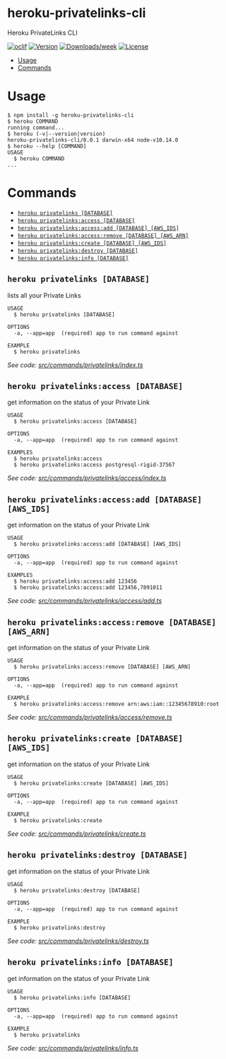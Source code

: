 heroku-privatelinks-cli
=======================

Heroku PrivateLinks CLI

[![oclif](https://img.shields.io/badge/cli-oclif-brightgreen.svg)](https://oclif.io)
[![Version](https://img.shields.io/npm/v/heroku-privatelinks-cli.svg)](https://npmjs.org/package/heroku-privatelinks-cli)
[![Downloads/week](https://img.shields.io/npm/dw/heroku-privatelinks-cli.svg)](https://npmjs.org/package/heroku-privatelinks-cli)
[![License](https://img.shields.io/npm/l/heroku-privatelinks-cli.svg)](https://github.com/brettgoulder/heroku-privatelinks-cli/blob/master/package.json)

<!-- toc -->
* [Usage](#usage)
* [Commands](#commands)
<!-- tocstop -->
# Usage
<!-- usage -->
```sh-session
$ npm install -g heroku-privatelinks-cli
$ heroku COMMAND
running command...
$ heroku (-v|--version|version)
heroku-privatelinks-cli/0.0.1 darwin-x64 node-v10.14.0
$ heroku --help [COMMAND]
USAGE
  $ heroku COMMAND
...
```
<!-- usagestop -->
# Commands
<!-- commands -->
* [`heroku privatelinks [DATABASE]`](#heroku-privatelinks-database)
* [`heroku privatelinks:access [DATABASE]`](#heroku-privatelinksaccess-database)
* [`heroku privatelinks:access:add [DATABASE] [AWS_IDS]`](#heroku-privatelinksaccessadd-database-aws-ids)
* [`heroku privatelinks:access:remove [DATABASE] [AWS_ARN]`](#heroku-privatelinksaccessremove-database-aws-arn)
* [`heroku privatelinks:create [DATABASE] [AWS_IDS]`](#heroku-privatelinkscreate-database-aws-ids)
* [`heroku privatelinks:destroy [DATABASE]`](#heroku-privatelinksdestroy-database)
* [`heroku privatelinks:info [DATABASE]`](#heroku-privatelinksinfo-database)

## `heroku privatelinks [DATABASE]`

lists all your Private Links

```
USAGE
  $ heroku privatelinks [DATABASE]

OPTIONS
  -a, --app=app  (required) app to run command against

EXAMPLE
  $ heroku privatelinks
```

_See code: [src/commands/privatelinks/index.ts](https://github.com/brettgoulder/heroku-privatelinks-cli/blob/v0.0.1/src/commands/privatelinks/index.ts)_

## `heroku privatelinks:access [DATABASE]`

get information on the status of your Private Link

```
USAGE
  $ heroku privatelinks:access [DATABASE]

OPTIONS
  -a, --app=app  (required) app to run command against

EXAMPLES
  $ heroku privatelinks:access
  $ heroku privatelinks:access postgresql-rigid-37567
```

_See code: [src/commands/privatelinks/access/index.ts](https://github.com/brettgoulder/heroku-privatelinks-cli/blob/v0.0.1/src/commands/privatelinks/access/index.ts)_

## `heroku privatelinks:access:add [DATABASE] [AWS_IDS]`

get information on the status of your Private Link

```
USAGE
  $ heroku privatelinks:access:add [DATABASE] [AWS_IDS]

OPTIONS
  -a, --app=app  (required) app to run command against

EXAMPLES
  $ heroku privatelinks:access:add 123456
  $ heroku privatelinks:access:add 123456,7891011
```

_See code: [src/commands/privatelinks/access/add.ts](https://github.com/brettgoulder/heroku-privatelinks-cli/blob/v0.0.1/src/commands/privatelinks/access/add.ts)_

## `heroku privatelinks:access:remove [DATABASE] [AWS_ARN]`

get information on the status of your Private Link

```
USAGE
  $ heroku privatelinks:access:remove [DATABASE] [AWS_ARN]

OPTIONS
  -a, --app=app  (required) app to run command against

EXAMPLE
  $ heroku privatelinks:access:remove arn:aws:iam::12345678910:root
```

_See code: [src/commands/privatelinks/access/remove.ts](https://github.com/brettgoulder/heroku-privatelinks-cli/blob/v0.0.1/src/commands/privatelinks/access/remove.ts)_

## `heroku privatelinks:create [DATABASE] [AWS_IDS]`

get information on the status of your Private Link

```
USAGE
  $ heroku privatelinks:create [DATABASE] [AWS_IDS]

OPTIONS
  -a, --app=app  (required) app to run command against

EXAMPLE
  $ heroku privatelinks:create
```

_See code: [src/commands/privatelinks/create.ts](https://github.com/brettgoulder/heroku-privatelinks-cli/blob/v0.0.1/src/commands/privatelinks/create.ts)_

## `heroku privatelinks:destroy [DATABASE]`

get information on the status of your Private Link

```
USAGE
  $ heroku privatelinks:destroy [DATABASE]

OPTIONS
  -a, --app=app  (required) app to run command against

EXAMPLE
  $ heroku privatelinks:destroy
```

_See code: [src/commands/privatelinks/destroy.ts](https://github.com/brettgoulder/heroku-privatelinks-cli/blob/v0.0.1/src/commands/privatelinks/destroy.ts)_

## `heroku privatelinks:info [DATABASE]`

get information on the status of your Private Link

```
USAGE
  $ heroku privatelinks:info [DATABASE]

OPTIONS
  -a, --app=app  (required) app to run command against

EXAMPLE
  $ heroku privatelinks
```

_See code: [src/commands/privatelinks/info.ts](https://github.com/brettgoulder/heroku-privatelinks-cli/blob/v0.0.1/src/commands/privatelinks/info.ts)_
<!-- commandsstop -->
